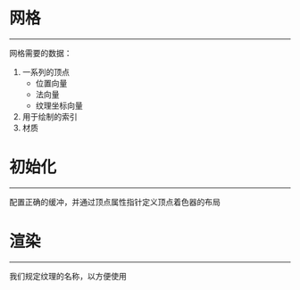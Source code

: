 # 网格
---

网格需要的数据：
1. 一系列的顶点
	- 位置向量
	- 法向量
	- 纹理坐标向量
2. 用于绘制的索引
3. 材质

# 初始化
---

配置正确的缓冲，并通过顶点属性指针定义顶点着色器的布局

# 渲染
---

我们规定纹理的名称，以方便使用